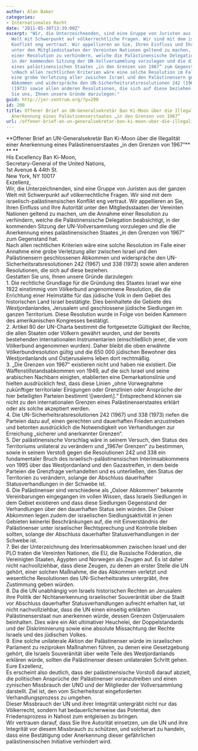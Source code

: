 ```yaml
---
author: Alan Baker
categories:
- Internationales Recht
date: "2011-05-30T13:39:00Z"
excerpt: "Wir, die Unterzeichnenden, sind eine Gruppe von Juristen aus der ganzen
  Welt mit Schwerpunkt auf völkerrechtliche Fragen. Wir sind mit dem israelisch-palästinensischen
  Konflikt eng vertraut. Wir appellieren an Sie, Ihren Einfluss und Ihre Autorität
  unter den Mitgliedsstaaten der Vereinten Nationen geltend zu machen, um die Annahme
  einer Resolution zu verhindern, welche die Palästinensische Delegation beabsichtigt,
  in der kommenden Sitzung der UN-Vollversammlung vorzulegen und die die Anerkennung
  eines palästinensischen Staates „in den Grenzen von 1967“ zum Gegenstand hat.\n
  \nNach allen rechtlichen Kriterien wäre eine solche Resolution im Falle einer Annahme
  eine grobe Verletzung aller zwischen Israel und den Palästinensern geschlossenen
  Abkommen und widerspräche den UN-Sicherheitsratsresolutionen 242 (1967) und 338
  (1973) sowie allen anderen Resolutionen, die sich auf diese beziehen.\n \nGestatten
  Sie uns, Ihnen unsere Gründe darzulegen:"
guid: http://jer-zentrum.org/?p=200
id: 200
title: Offener Brief an UN-Generalsekretär Ban Ki-Moon über die Illegalität einer
  Anerkennung eines Palästinenserstaates „in den Grenzen von 1967“
url: /offener-brief-an-un-generalsekretar-ban-ki-moon-uber-die-illegalitat-einer-anerkennung-eines-palastinenserstaates-in-den-grenzen-von-1967/
---
```


<div align=""center"">**<font size=""3"">Offener Brief an UN-Generalsekretär Ban Ki-Moon über die Illegalität einer Anerkennung eines Palästinenserstaates „in den Grenzen von 1967“</font>**</div><div align=""center"">**<font size=""3""> </font>**</div><div><font size=""3""> </font></div><div><font size=""3"">His Excellency Ban Ki-Moon,</font></div><div><font size=""3"">Secretary-General of the United Nations,</font></div><div><font size=""3"">1st Avenue &amp; 44th St.</font></div><div><font size=""3""> </font></div><div><font size=""3"">New York, NY 10017</font></div><div><font size=""3""> </font></div><div><font size=""3""> </font></div><div><font size=""3"">Exzellenz,</font></div><div><font size=""3""> </font></div><div><font size=""3"">Wir, die Unterzeichnenden, sind eine Gruppe von Juristen aus der ganzen Welt mit Schwerpunkt auf völkerrechtliche Fragen. Wir sind mit dem israelisch-palästinensischen Konflikt eng vertraut. Wir appellieren an Sie, Ihren Einfluss und Ihre Autorität unter den Mitgliedsstaaten der Vereinten Nationen geltend zu machen, um die Annahme einer Resolution zu verhindern, welche die Palästinensische Delegation beabsichtigt, in der kommenden Sitzung der UN-Vollversammlung vorzulegen und die die Anerkennung eines palästinensischen Staates „in den Grenzen von 1967“ zum Gegenstand hat.</font></div><div><font size=""3""> </font></div><div><font size=""3"">Nach allen rechtlichen Kriterien wäre eine solche Resolution im Falle einer Annahme eine grobe Verletzung aller zwischen Israel und den Palästinensern geschlossenen Abkommen und widerspräche den UN-Sicherheitsratsresolutionen 242 (1967) und 338 (1973) sowie allen anderen Resolutionen, die sich auf diese beziehen.</font></div><div><font size=""3""> </font></div><div><font size=""3"">Gestatten Sie uns, Ihnen unsere Gründe darzulegen:</font></div><div><font size=""3""> </font></div><div><font size=""3"">1. Die rechtliche Grundlage für die Gründung des Staates Israel war eine 1922 einstimmig vom Völkerbund angenommene Resolution, die die Errichtung einer Heimstätte für das jüdische Volk in dem Gebiet des historischen Land Israel bestätigte. Dies beinhaltete die Gebiete des Westjordanlandes, Jerusalem und geschlossene jüdische Siedlungen im ganzen Territorium. Diese Resolution wurde in Folge von beiden Kammern des amerikanischen Kongresses bestätigt.</font></div><div><font size=""3""> </font></div><div><font size=""3"">2. Artikel 80 der UN-Charta bestimmt die fortgesetzte Gültigkeit der Rechte, die allen Staaten oder Völkern gewährt wurden, und der bereits bestehenden internationalen Instrumentarien (einschließlich jener, die vom Völkerbund angenommen wurden). Daher bleibt die oben erwähnte Völkerbundresolution gültig und die 650 000 jüdischen Bewohner des Westjordanlands und Ostjerusalems leben dort rechtmäßig.</font></div><div><font size=""3""> </font></div><div><font size=""3"">3. „Die Grenzen von 1967“ existieren nicht und haben nie existiert. Die Waffenstillstandsabkommen von 1949, auf die sich Israel und seine arabischen Nachbarn einigten, etablierten eine Demarkationslinie und hielten ausdrücklich fest, dass diese Linien „ohne Vorwegnahme zukünftiger territorialer Einigungen oder Grenzlinien oder Ansprüche der hier beteiligten Parteien bestimmt \[werden\].“ Entsprechend können sie nicht zu den internationalen Grenzen eines Palästinenserstaates erklärt oder als solche akzeptiert werden.</font></div><div><font size=""3""> </font></div><div><font size=""3"">4. Die UN-Sicherheitsratsresolutionen 242 (1967) und 338 (1973) riefen die Parteien dazu auf, einen gerechten und dauerhaften Frieden anzustreben und betonten ausdrücklich die Notwendigkeit von Verhandlungen zur Erreichung „sicherer und anerkannter Grenzen“.</font></div><div><font size=""3""> </font></div><div><font size=""3"">5. Der palästinensische Vorschlag wäre in seinem Versuch, den Status des Territoriums unilateral zu verändern und „1967er Grenzen“ zu bestimmen, sowie in seinem Verstoß gegen die Resolutionen 242 und 338 ein fundamentaler Bruch des israelisch-palästinensischen Interimsabkommens von 1995 über das Westjordanland und den Gazastreifen, in dem beide Parteien die Grenzfrage verhandelten und es unterließen, den Status der Territorien zu verändern, solange der Abschluss dauerhafter Statusverhandlungen in der Schwebe ist.</font></div><div><font size=""3""> </font></div><div><font size=""3"">6. Die Palästinenser sind verschiedene als „Osloer Abkommen“ bekannte Vereinbarungen eingegangen im vollen Wissen, dass Israels Siedlungen in dem Gebiet existieren und dass diese Siedlungen Gegenstand der Verhandlungen über den dauerhaften Status sein würden. Die Osloer Abkommen legen zudem der israelischen Siedlungsaktivität in jenen Gebieten keinerlei Beschränkungen auf, die mit Einverständnis der Palästinenser unter israelischer Rechtsprechung und Kontrolle bleiben sollten, solange der Abschluss dauerhafter Statusverhandlungen in der Schwebe ist.</font></div><div><font size=""3""> </font></div><div><font size=""3"">7. Bei der Unterzeichnung des Interimsabkommen zwischen Israel und der PLO traten die Vereinten Nationen, die EU, die Russische Föderation, die Vereinigten Staaten, Ägypten und Norwegen als Zeugen auf. Es ist daher nicht nachvollziehbar, dass diese Zeugen, zu denen an erster Stelle die UN gehört, einer solchen Maßnahme, die das Abkommen verletzt und wesentliche Resolutionen des UN-Sicherheitsrates untergräbt, ihre Zustimmung geben würden.</font></div><div><font size=""3""> </font></div><div><font size=""3"">8. Da die UN unabhängig von Israels historischen Rechten an Jerusalem ihre Politik der Nichtanerkennung israelischer Souveränität über die Stadt vor Abschluss dauerhafter Statusverhandlungen aufrecht erhalten hat, ist nicht nachvollziehbar, dass die UN einen einseitig erklärten Palästinenserstaat nun anerkennen würde, dessen Grenzen Ostjerusalem beinhalten. Dies wäre ein Akt ultimativer Heuchelei, der Doppelstandards und der Diskriminierung sowie eine absolute Missachtung der Rechte Israels und des jüdischen Volkes.</font></div><div><font size=""3""> </font></div><div><font size=""3"">9. Eine solche unilaterale Aktion der Palästinenser würde im israelischen Parlament zu reziproken Maßnahmen führen, zu denen eine Gesetzgebung gehört, die Israels Souveränität über weite Teile des Westjordanlands erklären würde, sollten die Palästinenser diesen unilateralen Schritt gehen.</font></div><div><font size=""3""> </font></div><div><font size=""3"">Eure Exzellenz,</font></div><div><font size=""3""> </font></div><div><font size=""3"">Es erscheint also deutlich, dass der palästinensische Vorstoß darauf abzielt, die politischen Ansprüche der Palästinenser voranzutreiben und einen zynischen Missbrauch der UNO und der Mitglieder der Vollversammlung darstellt. Ziel ist, den vom Sicherheitsrat eingeforderten Verhandlungsprozess zu umgehen.</font></div><div><font size=""3""> </font></div><div><font size=""3"">Dieser Missbrauch der UN und ihrer Integrität untergräbt nicht nur das Völkerrecht, sondern hat bedauerlicherweise das Potential, den Friedensprozess in Nahost zum entgleisen zu bringen.</font></div><div><font size=""3""> </font></div><div><font size=""3"">Wir vertrauen darauf, dass Sie Ihre Autorität einsetzen, um die UN und ihre Integrität vor diesem Missbrauch zu schützen, und solcherart zu handeln, dass eine Bestätigung oder Anerkennung dieser gefährlichen palästinensischen Initiative verhindert wird.</font></div><div><font size=""3""> </font></div><div></div>